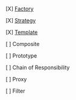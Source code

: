[X] [Factory](bin/factory/)

[X] [Strategy](bin/strategy)

[X] [Template](bin/template)

[ ] Composite

[ ] Prototype

[ ] Chain of Responsibility

[ ] Proxy

[ ] Filter